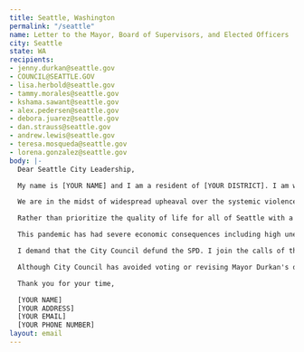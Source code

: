 ```yaml
---
title: Seattle, Washington
permalink: "/seattle"
name: Letter to the Mayor, Board of Supervisors, and Elected Officers
city: Seattle
state: WA
recipients:
- jenny.durkan@seattle.gov
- COUNCIL@SEATTLE.GOV
- lisa.herbold@seattle.gov
- tammy.morales@seattle.gov
- kshama.sawant@seattle.gov
- alex.pedersen@seattle.gov
- debora.juarez@seattle.gov
- dan.strauss@seattle.gov
- andrew.lewis@seattle.gov
- teresa.mosqueda@seattle.gov
- lorena.gonzalez@seattle.gov
body: |-
  Dear Seattle City Leadership,

  My name is [YOUR NAME] and I am a resident of [YOUR DISTRICT]. I am writing to demand that the City Council adopt a People’s Budget that prioritizes community wellbeing and redirects funding away from the police.

  We are in the midst of widespread upheaval over the systemic violence of policing, embodied by the SPD’s well documented history of murdering Black people. I will no longer accept empty gestures and suggestions of “reform.” I am  demanding that my voice be heard now, and that real change be made to the way this city allocates its resources.

  Rather than prioritize the quality of life for all of Seattle with a proportional housing and development budget, Mayor Durkan chooses to prioritize the SPD. In the 2019-2020 proposed budget, the funding for the Office of Housing, which provides grants for affordable housing, remained unchanged at only $69.1 million. In comparison, the SPD was allocated a budget of $363 million, representing a 9.7% increase in funds.

  This pandemic has had severe economic consequences including high unemployment causing many people to be unable to pay rent. Prior to the pandemic, 60k people were unhoused; the evictions and economic insecurity caused by COVID-19 will bring that number even higher. Support for communities in need is necessary now, more than ever. But instead, out of all departments, the Mayor has proposed an increase in funding to the SPD. The SPD has seen a rise in overtime pay which, more often than not, is paid out to officers responsible for harassing people who are unhoused, Black, Indigenous, and people of color. This money can be spent in other ways that are proven to be more effective in improving community safety and wellness.

  I demand that the City Council defund the SPD. I join the calls of those across the country to defund the police. I demand a budget that adequately and effectively meets the needs of at-risk Seattleites. I demand a budget that supports community wellbeing, rather than empowers the police forces that tear them apart.

  Although City Council has avoided voting or revising Mayor Durkan's draconian budget proposal, the document is back in your hands. It is your duty to represent your constituents. I am urging you to completely revise the Seattle budget for 2020-2021 fiscal year. You need to adopt a People’s Budget. Public opinion is with me.

  Thank you for your time,

  [YOUR NAME]
  [YOUR ADDRESS]
  [YOUR EMAIL]
  [YOUR PHONE NUMBER]
layout: email
---
```


